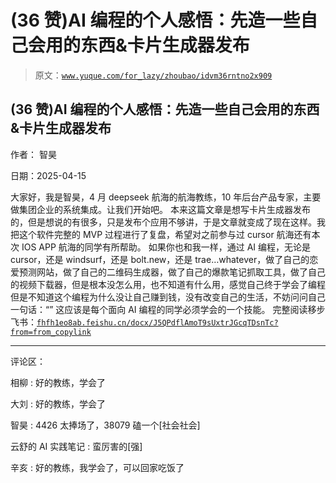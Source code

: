 # (36 赞)AI 编程的个人感悟：先造一些自己会用的东西&卡片生成器发布

> 原文：[`www.yuque.com/for_lazy/zhoubao/idvm36rntno2x909`](https://www.yuque.com/for_lazy/zhoubao/idvm36rntno2x909)

## (36 赞)AI 编程的个人感悟：先造一些自己会用的东西&卡片生成器发布

作者： 智昊

日期：2025-04-15

大家好，我是智昊，4 月 deepseek 航海的航海教练，10 年后台产品专家，主要做集团企业的系统集成。让我们开始吧。
本来这篇文章是想写卡片生成器发布的，但是想说的有很多，只是发布个应用不够讲，于是文章就变成了现在这样。我把这个软件完整的 MVP 过程进行了复盘，希望对之前参与过 cursor 航海还有本次 IOS
APP 航海的同学有所帮助。
如果你也和我一样，通过 AI 编程，无论是 cursor，还是 windsurf，还是 bolt.new，还是 trae…whatever，做了自己的恋爱预测网站，做了自己的二维码生成器，做了自己的爆款笔记抓取工具，做了自己的视频下载器，但是根本没怎么用，也不知道有什么用，感觉自己终于学会了编程但是不知道这个编程为什么没让自己赚到钱，没有改变自己的生活，不妨问问自己一句话：“”
这应该是每个面向 AI 编程的同学必须学会的一个技能。
完整阅读移步飞书：[`fhfh1eo8ab.feishu.cn/docx/J5QPdflAmoT9sUxtrJGcqTDsnTc?from=from_copylink`](https://fhfh1eo8ab.feishu.cn/docx/J5QPdflAmoT9sUxtrJGcqTDsnTc?from=from_copylink)

* * *

评论区：

相柳 : 好的教练，学会了

大刘 : 好的教练，学会了

智昊 : 4426 太捧场了，38079 磕一个[社会社会]

云舒的 AI 实践笔记 : 蛮厉害的[强]

辛亥 : 好的教练，我学会了，可以回家吃饭了